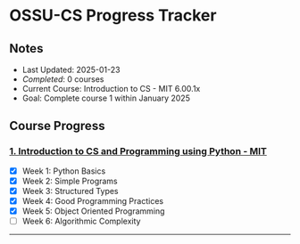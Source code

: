 # OSSU-CS Progress Tracker

## Notes
- Last Updated: 2025-01-23
- *Completed*: 0 courses
- Current Course: Introduction to CS - MIT 6.00.1x
- Goal: Complete course 1 within January 2025

## Course Progress

### [1. Introduction to CS and Programming using Python - MIT](https://learning.edx.org/course/course-v1:MITx+6.00.1x+2T2018/home)
- [x] Week 1: Python Basics
- [x] Week 2: Simple Programs
- [x] Week 3: Structured Types
- [x] Week 4: Good Programming Practices
- [x] Week 5: Object Oriented Programming
- [ ] Week 6: Algorithmic Complexity

---